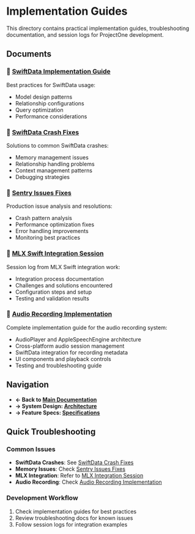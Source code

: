 # Implementation Guides

This directory contains practical implementation guides, troubleshooting documentation, and session logs for ProjectOne development.

## Documents

### 💾 [SwiftData Implementation Guide](SWIFTDATA_IMPLEMENTATION_GUIDE.md)
Best practices for SwiftData usage:
- Model design patterns
- Relationship configurations
- Query optimization
- Performance considerations

### 🔧 [SwiftData Crash Fixes](SWIFTDATA_CRASH_FIXES.md)
Solutions to common SwiftData crashes:
- Memory management issues
- Relationship handling problems
- Context management patterns
- Debugging strategies

### 🐛 [Sentry Issues Fixes](SENTRY_ISSUES_FIXES.md)
Production issue analysis and resolutions:
- Crash pattern analysis
- Performance optimization fixes
- Error handling improvements
- Monitoring best practices

### 🤖 [MLX Swift Integration Session](MLX_SWIFT_INTEGRATION_SESSION.md)
Session log from MLX Swift integration work:
- Integration process documentation
- Challenges and solutions encountered
- Configuration steps and setup
- Testing and validation results

### 🎵 [Audio Recording Implementation](AUDIO_RECORDING_IMPLEMENTATION.md)
Complete implementation guide for the audio recording system:
- AudioPlayer and AppleSpeechEngine architecture
- Cross-platform audio session management
- SwiftData integration for recording metadata
- UI components and playback controls
- Testing and troubleshooting guide

## Navigation

- **← Back to [Main Documentation](../README.md)**
- **→ System Design: [Architecture](../architecture/README.md)**
- **→ Feature Specs: [Specifications](../specifications/README.md)**

## Quick Troubleshooting

### Common Issues
- **SwiftData Crashes**: See [SwiftData Crash Fixes](SWIFTDATA_CRASH_FIXES.md)
- **Memory Issues**: Check [Sentry Issues Fixes](SENTRY_ISSUES_FIXES.md)
- **MLX Integration**: Refer to [MLX Integration Session](MLX_SWIFT_INTEGRATION_SESSION.md)
- **Audio Recording**: Check [Audio Recording Implementation](AUDIO_RECORDING_IMPLEMENTATION.md)

### Development Workflow
1. Check implementation guides for best practices
2. Review troubleshooting docs for known issues
3. Follow session logs for integration examples